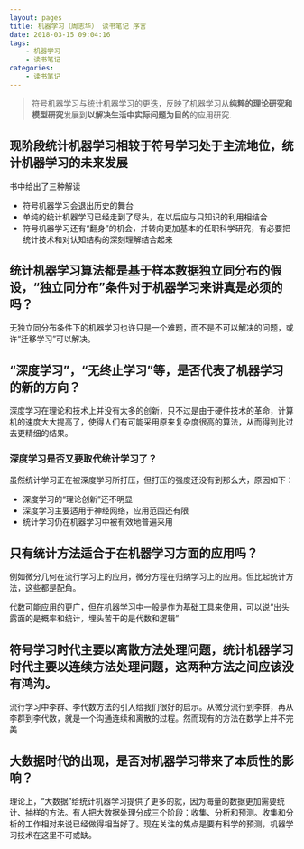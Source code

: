 ```yaml
---
layout: pages
title: 机器学习（周志华） 读书笔记 序言
date: 2018-03-15 09:04:16
tags:
    - 机器学习
    - 读书笔记
categories:
    - 读书笔记
---
```


>符号机器学习与统计机器学习的更迭，反映了机器学习从**纯粹的理论研究和模型研究**发展到**以解决生活中实际问题为目的**的应用研究.

## 现阶段统计机器学习相较于符号学习处于主流地位，统计机器学习的未来发展

书中给出了三种解读

+ 符号机器学习会退出历史的舞台
+ 单纯的统计机器学习已经走到了尽头，在以后应与只知识的利用相结合
+ 符号机器学习还有“翻身”的机会，并转向更加基本的任职科学研究，有必要把统计技术和对认知结构的深刻理解结合起来

## 统计机器学习算法都是基于样本数据独立同分布的假设，“独立同分布”条件对于机器学习来讲真是必须的吗？

无独立同分布条件下的机器学习也许只是一个难题，而不是不可以解决的问题，或许“迁移学习”可以解决。

## “深度学习”，“无终止学习”等，是否代表了机器学习的新的方向？

深度学习在理论和技术上并没有太多的创新，只不过是由于硬件技术的革命，计算机的速度大大提高了，使得人们有可能采用原来复杂度很高的算法，从而得到比过去更精细的结果。

### 深度学习是否又要取代统计学习了？

虽然统计学习正在被深度学习所打压，但打压的强度还没有到那么大，原因如下：

+ 深度学习的“理论创新”还不明显
+ 深度学习主要适用于神经网络，应用范围还有限
+ 统计学习仍在机器学习中被有效地普遍采用

## 只有统计方法适合于在机器学习方面的应用吗？

例如微分几何在流行学习上的应用，微分方程在归纳学习上的应用。但比起统计方法，这些都是配角。

代数可能应用的更广，但在机器学习中一般是作为基础工具来使用，可以说“出头露面的是概率和统计，埋头苦干的是代数和逻辑”

## 符号学习时代主要以离散方法处理问题，统计机器学习时代主要以连续方法处理问题，这两种方法之间应该没有鸿沟。

流行学习中李群、李代数方法的引入给我们很好的启示。从微分流行到李群，再从李群到李代数，就是一个沟通连续和离散的过程。然而现有的方法在数学上并不完美

## 大数据时代的出现，是否对机器学习带来了本质性的影响？

理论上，“大数据”给统计机器学习提供了更多的就，因为海量的数据更加需要统计、抽样的方法。有人把大数据处理分成三个阶段：收集、分析和预测。收集和分析的工作相对来说已经做得相当好了。现在关注的焦点是要有科学的预测，机器学习技术在这里不可或缺。